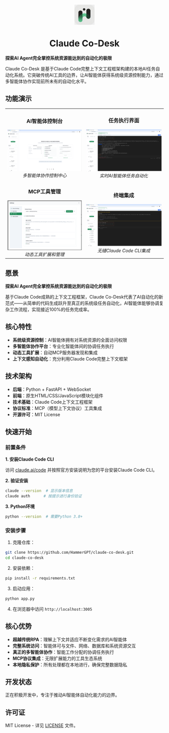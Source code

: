 <div align="center">
  <img src="static/assets/icons/system/app-icon-192.png" alt="Claude Co-Desk Logo" width="64" height="64">
  <h1>Claude Co-Desk</h1>
</div>

**探索AI Agent完全掌控系统资源能达到的自动化的极限**

Claude Co-Desk 是基于Claude Code完整上下文工程框架构建的本地AI任务自动化系统。它突破传统AI工具的边界，让AI智能体获得系统级资源控制能力，通过多智能体协作实现前所未有的自动化水平。

## 功能演示

<div align="center">
  
<table>
<tr>
<td align="center">
<h3>AI智能体控制台</h3>
<img src="docs/screenshots/main-dashboard.png" alt="AI智能体控制台" width="400">
<br>
<em>多智能体协作控制中心</em>
</td>
<td align="center">
<h3>任务执行界面</h3>
<img src="docs/screenshots/task-execution.png" alt="任务执行界面" width="400">
<br>
<em>实时AI智能体任务自动化</em>
</td>
</tr>
<tr>
<td align="center">
<h3>MCP工具管理</h3>
<img src="docs/screenshots/mcp-tools.png" alt="MCP工具管理" width="400">
<br>
<em>动态工具扩展和管理</em>
</td>
<td align="center">
<h3>终端集成</h3>
<img src="docs/screenshots/terminal-integration.png" alt="终端集成" width="400">
<br>
<em>无缝Claude Code CLI集成</em>
</td>
</tr>
</table>

</div>

## 愿景

**探索AI Agent完全掌控系统资源能达到的自动化的极限**

基于Claude Code成熟的上下文工程框架，Claude Co-Desk代表了AI自动化的新范式——从简单的代码生成跃升至真正的系统级任务自动化，AI智能体能够协调复杂工作流程，实现接近100%的任务完成率。

## 核心特性

- **系统级资源控制**：AI智能体拥有对系统资源的全面访问权限
- **多智能体协作平台**：专业化智能体间的协调任务执行
- **动态工具扩展**：自动MCP服务器发现和集成
- **上下文感知自动化**：充分利用Claude Code完整上下文框架

## 技术架构

- **后端**：Python + FastAPI + WebSocket
- **前端**：原生HTML/CSS/JavaScript模块化组件
- **技术基础**：Claude Code上下文工程框架
- **协议标准**：MCP（模型上下文协议）工具集成
- **开源许可**：MIT License

## 快速开始

### 前置条件

**1. 安装Claude Code CLI**

访问 [claude.ai/code](https://claude.ai/code) 并按照官方安装说明为您的平台安装Claude Code CLI。

**2. 验证安装**
```bash
claude --version  # 显示版本信息
claude auth      # 按提示进行身份验证
```

**3. Python环境**
```bash
python --version  # 需要Python 3.8+
```

### 安装步骤

1. 克隆仓库：
```bash
git clone https://github.com/HammerGPT/claude-co-desk.git
cd claude-co-desk
```

2. 安装依赖：
```bash
pip install -r requirements.txt
```

3. 启动应用：
```bash
python app.py
```

4. 在浏览器中访问 `http://localhost:3005`

## 核心优势

- **超越传统RPA**：理解上下文并适应不断变化需求的AI智能体
- **完整系统访问**：智能体可与文件、网络、数据库和系统资源交互
- **真正的多智能体协作**：智能工作分配的协调任务执行
- **MCP协议集成**：无限扩展能力的工具生态系统
- **本地隐私保护**：所有处理都在本地进行，确保完整数据隐私

## 开发状态

正在积极开发中，专注于推动AI智能体自动化能力的边界。

## 许可证

MIT License - 详见 [LICENSE](LICENSE) 文件。